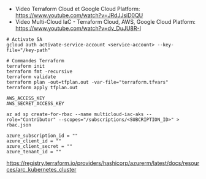 - Video Terraform Cloud et Google Cloud Platform: https://www.youtube.com/watch?v=JRdJJsiD0QU
- Video Multi-Cloud IaC - Terraform Cloud, AWS, Google Cloud Platform: https://www.youtube.com/watch?v=dv_DuJU8R-I

```shell
# Activate SA
gcloud auth activate-service-account <service-account> --key-file="/key-path"

# Commandes Terraform
terraform init
terraform fmt -recursive
terraform validate
terraform plan -out=tfplan.out -var-file="terraform.tfvars"
terraform apply tfplan.out

AWS_ACCESS_KEY
AWS_SECRET_ACCESS_KEY

az ad sp create-for-rbac --name multicloud-iac-aks --role="Contributor" --scopes="/subscriptions/<SUBCRIPTION_ID>" > rbac.json

azure_subscription_id = ""
azure_client_id = ""
azure_client_secret = ""
azure_tenant_id = ""

```

https://registry.terraform.io/providers/hashicorp/azurerm/latest/docs/resources/arc_kubernetes_cluster